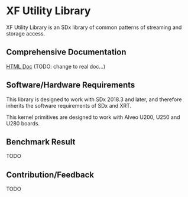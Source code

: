 # XF Utility Library

XF Utility Library is an SDx library of common patterns of streaming and storage access.

## Comprehensive Documentation

[HTML Doc](https://pages.gitenterprise.xilinx.com/FaaSApps/xf_database/index.html)
(TODO: change to real doc...)

## Software/Hardware Requirements

This library is designed to work with SDx 2018.3 and later, and therefore inherits the
software requirements of SDx and XRT.

This kernel primitives are designed to work with Alveo U200, U250 and U280 boards.

## Benchmark Result

TODO

## Contribution/Feedback

TODO
